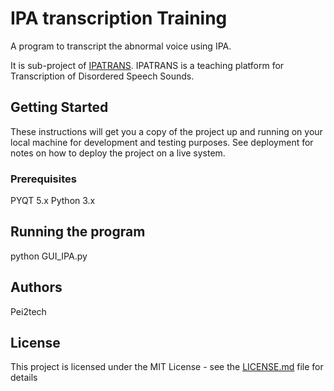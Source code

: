 # IPA transcription Training 

A program to transcript the abnormal voice using IPA.

It is sub-project of [IPATRANS](https://demo.cmssds.org "IPATRANS").  IPATRANS is a teaching platform for Transcription of Disordered Speech Sounds.

## Getting Started

These instructions will get you a copy of the project up and running on your local machine for development and testing purposes. See deployment for notes on how to deploy the project on a live system.

### Prerequisites

PYQT 5.x 
Python 3.x


## Running the program

python GUI_IPA.py


## Authors

Pei2tech 


## License

This project is licensed under the MIT License - see the [LICENSE.md](LICENSE.md) file for details




